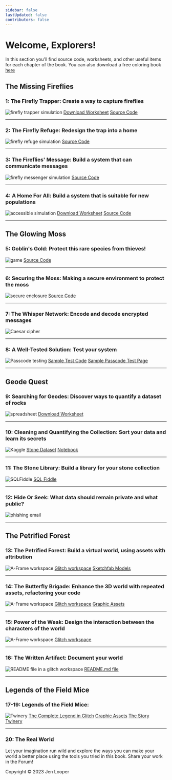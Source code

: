 ```yaml
---
sidebar: false
lastUpdated: false
contributors: false
---
```


<main class="home">
<h1 class="page-inner-title">Welcome, Explorers!</h1>
<p>In this section you'll find source code, worksheets, and other useful items for each chapter of the book. You can also download a free coloring book <a target="_blank" href="./assets/art/coloring-pages-cs4kids.pdf">here</a></p>
<h2>The Missing Fireflies</h2>
      <article class="border-white">
        <h3>1: The Firefly Trapper: Create a way to capture fireflies</h3>
        <img class="homeImage" alt="firefly trapper simulation" :src="$withBase('./assets/ch1.png')"/>
        <a class="links" href="./assets/ch1-worksheet.pdf">Download Worksheet</a>
        <a class="links" href="https://github.com/CS4Kids/CS4Kids-Firefly-Trapper">Source Code</a>
      </article>
      <hr/>
      <article>
          <h3>2: The Firefly Refuge: Redesign the trap into a home</h3>
          <img class="homeImage" alt="firefly refuge simulation" :src="$withBase('./assets/ch2.png')"/>
          <a class="links" href="https://github.com/CS4Kids/CS4Kids-Firefly-Refuge">Source Code</a>        
      </article>
      <hr/>
      <article>
            <h3>3: The Fireflies' Message: Build a system that can communicate messages</h3>
            <img class="homeImage"  alt="firefly messenger simulation" :src="$withBase('./assets/ch3.png')"/>
          <a class="links" href="https://github.com/CS4Kids/CS4Kids-Firefly-Refuge-Messenger">Source Code</a>
      </article>
      <hr/>
      <article>
            <h3>4: A Home For All: Build a system that is suitable for new populations</h3>
            <img class="homeImage"  alt="accessible simulation" :src="$withBase('./assets/ch4.png')"/>
          <a class="links" href="./assets/ch4-worksheet.pdf">Download Worksheet</a>
          <a class="links" href="https://github.com/CS4Kids/CS4Kids-Accessible-Refuge">Source Code</a>
      </article>
      <hr/>
      <h2>The Glowing Moss</h2>
      <article>
            <h3>5: Goblin's Gold: Protect this rare species from thieves!</h3>
            <img class="homeImage"  alt="game" :src="$withBase('./assets/ch5.png')"/>
            <a class="links" href="https://arcade.makecode.com/S83643-98625-32423-18143">Source Code</a>
      </article>
      <hr/>
      <article>
            <h3>6: Securing the Moss: Making a secure environment to protect the moss</h3>
            <img class="homeImage"  alt="secure enclosure" :src="$withBase('./assets/ch6.png')"/>
          <a class="links" href="https://makecode.com/_RsoWUVcgHAi0">Source Code</a>
      </article>
      <hr/>
      <article>
          <h3>7: The Whisper Network: Encode and decode encrypted messages</h3>
          <img class="homeImage"  alt="Caesar cipher" :src="$withBase('./assets/ch7.png')"/>
      </article>
      <hr/>
      <article>
            <h3>8: A Well-Tested Solution: Test your system</h3>
            <img class="homeImage"  alt="Passcode testing" :src="$withBase('./assets/ch8.png')"/>
             <a class="links" href="https://github.com/CS4Kids/Sample-Test">Sample 
          Test Code</a>
           <a class="links" href="https://cs4kids.club/passcode.html">Sample 
          Passcode Test Page</a>
      </article>
      <hr/>
    <h2>Geode Quest</h2>
      <article>
            <h3>9: Searching for Geodes: Discover ways to quantify a dataset of rocks</h3>
            <img class="homeImage"  alt="spreadsheet" :src="$withBase('./assets/ch9.png')"/>
             <a class="links" href="./assets/ch9-worksheet.pdf">Download Worksheet</a>
      </article>
      <hr/>
      <article>
           <h3>10: Cleaning and Quantifying the Collection: Sort your data and learn its secrets</h3>
            <img class="homeImage"  alt="Kaggle" :src="$withBase('./assets/ch10.png')"/>
             <a class="links" href="https://www.kaggle.com/datasets/jenlooper/polar-rocks">Stone Dataset</a>
             <a class="links" href="https://www.kaggle.com/code/jenlooper/rock-analysis">Notebook</a>
      </article>
      <hr/>
      <article>
            <h3>11: The Stone Library: Build a library for your stone collection</h3>
            <img class="homeImage"  alt="SQLFiddle" :src="$withBase('./assets/ch11.png')"/>
             <a class="links" href="http://sqlfiddle.com/#!5/4532a/31/0">SQL Fiddle</a>
      </article>
      <hr/>
      <article>
           <h3>12: Hide Or Seek: What data should remain private and what public?</h3>
           <img class="homeImage"  alt="phishing email" :src="$withBase('./assets/ch12.png')"/>
      </article>
      <hr/>
    <h2>The Petrified Forest</h2>
      <article>
          <h3>13: The Petrified Forest: Build a virtual world, using assets with attribution</h3>
            <img class="homeImage"  alt="A-Frame workspace" :src="$withBase('./assets/ch13.png')"/>
             <a class="links" href="https://glitch.com/edit/#!/cs4kids-a-frame">Glitch workspace</a>
              <a class="links" href="https://github.com/CS4Kids/sketchfab-models">Sketchfab Models</a>
      </article>
      <hr/>
      <article>
          <h3>14: The Butterfly Brigade: Enhance the 3D world with repeated assets, refactoring your code</h3>
          <img class="homeImage"  alt="A-Frame workspace" :src="$withBase('./assets/ch14.png')"/>
              <a class="links" href="https://glitch.com/edit/#!/cs4kids-aframe-2">Glitch workspace</a>
               <a class="links" href="https://github.com/CS4Kids/graphic-assets">Graphic Assets</a>
      </article>
      <hr/>
      <article>
          <h3>15: Power of the Weak: Design the interaction between the characters of the world</h3>
          <img class="homeImage"  alt="A-Frame workspace" :src="$withBase('./assets/ch15.png')"/>
             <a class="links" href="https://glitch.com/edit/#!/cs4kids-aframe-3">Glitch workspace</a>
      </article>
      <hr/>
       <article>
          <h3>16: The Written Artifact: Document your world</h3>
          <img class="homeImage"  alt="README file in a glitch workspace" :src="$withBase('./assets/ch16.png')"/>
             <a class="links" href="https://glitch.com/edit/#!/cs4kids-aframe-3?path=README.md%3A1%3A0">README.md file</a>
      </article>
      <hr/>
  <h2>Legends of the Field Mice</h2>
      <article>
          <h3>17-19: Legends of the Field Mice: </h3>
          <img class="homeImage"  alt="Twinery" :src="$withBase('./assets/ch17.png')"/>
             <a class="links" href="https://glitch.com/edit/#!/cs4kids-aframe-3?path=README.md%3A1%3A0">The Complete Legend in Glitch</a>
             <a class="links" href="https://github.com/CS4Kids/graphic-assets">Graphic Assets</a>
             <a class="links" href="https://fir-shell-ambulance.glitch.me/">The Story</a>
             <a class="links" href="https://twinery.org">Twinery</a>
      </article>
      <hr/>
      <article>
          <h3>20: The Real World</h3>
          <p>Let your imagination run wild and explore the ways you can make your world a better place using the tools you tried in this book. Share your work in the Forum!</p>
      </article>
</main>
<div class="footer content-footer">Copyright © 2023 Jen Looper </div>

